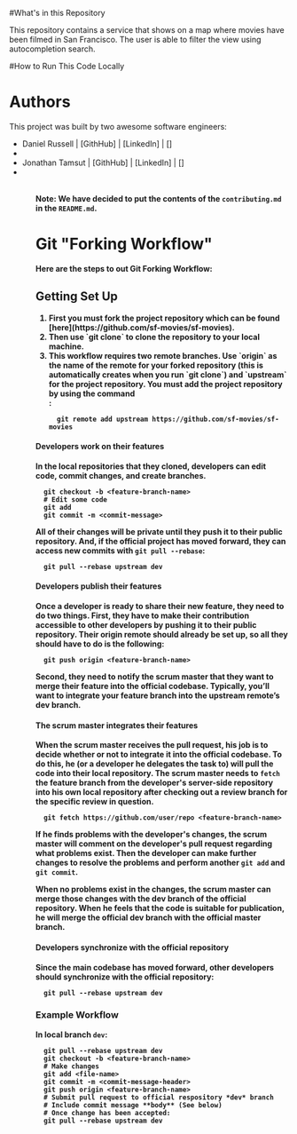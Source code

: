 #What's in this Repository

This repository contains a service that shows on a map where movies have been filmed in San Francisco. The user is able to filter the view using autocompletion search.

#How to Run This Code Locally

# Authors

This project was built by two awesome software engineers:
<ul>
  <li>Daniel Russell | [GithHub] | [LinkedIn] | []<li>
  <li>Jonathan Tamsut | [GithHub] | [LinkedIn] | []<li>
<ul>

<br>

<b>Note<b>: We have decided to put the contents of the `contributing.md` in the `README.md`.

# Git "Forking Workflow"

Here are the steps to out Git Forking Workflow:

## Getting Set Up

<ol>
  <li>First you must fork the project repository which can be found
  [here](https://github.com/sf-movies/sf-movies).</li>
  <li>Then use `git clone` to clone the repository to your local machine.</li>
  <li>This workflow requires <b>two remote</b> branches. Use `origin` as the name of the remote for your forked repository (this is automatically creates when you run `git clone`) and `upstream` for the project repository. You must add the project repository by using the command</li>:

  ```
    git remote add upstream https://github.com/sf-movies/sf-movies
  ```
</ol>

#### Developers work on their features

In the local repositories that they cloned, developers can edit code, commit changes, and create branches.

```
  git checkout -b <feature-branch-name>
  # Edit some code
  git add
  git commit -m <commit-message>
```

All of their changes will be private until they push it to their public repository. And, if the official project has moved forward, they can access new commits with `git pull --rebase`:

```
  git pull --rebase upstream dev
```

#### Developers publish their features

Once a developer is ready to share their new feature, they need to do two things. First, they have to make their contribution accessible to other developers by pushing it to their public repository. Their origin remote should already be set up, so all they should have to do is the following:

```
  git push origin <feature-branch-name>
```

Second, they need to notify the scrum master that they want to merge their feature into the official codebase. Typically, you’ll want to integrate your feature branch into the upstream remote’s dev branch.

#### The scrum master integrates their features

When the scrum master receives the pull request, his job is to decide whether or not to integrate it into the official codebase. To do this, he (or a developer he delegates the task to) will pull the code into their local repository. The scrum master needs to `fetch` the feature branch from the developer's server-side repository into his own local repository after checking out a review branch for the specific review in question.

```
  git fetch https://github.com/user/repo <feature-branch-name>
```

If he finds problems with the developer's changes, the scrum master will comment on the developer's pull request regarding what problems exist. Then the developer can make further changes to resolve the problems and perform another `git add` and `git commit`.

When no problems exist in the changes, the scrum master can merge those changes with the dev branch of the official repository. When he feels that the code is suitable for publication, he will merge the official dev branch with the official master branch.

#### Developers synchronize with the official repository
Since the main codebase has moved forward, other developers should synchronize with the official repository:

```
  git pull --rebase upstream dev
```

### Example Workflow

In local branch `dev`:

```
  git pull --rebase upstream dev
  git checkout -b <feature-branch-name>
  # Make changes
  git add <file-name>
  git commit -m <commit-message-header>
  git push origin <feature-branch-name>
  # Submit pull request to official respository *dev* branch
  # Include commit message **body** (See below)
  # Once change has been accepted:
  git pull --rebase upstream dev
```
